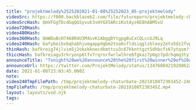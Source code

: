 ```yaml
---
title: "projektmelody%2525202021-01-08%25252023_05-projektmelody"
videoSrc: https://f000.backblazeb2.com/file/futureporn/projektmelody-chaturbate-2021-01-08.mp4
videoSrcHash: QmVFGgTDcdGqQGSyvuk3sHYGX5ARciKutAyz6E8hABMSvU
video720Hash: 
video480Hash: 
video360Hash: QmWDuBcH7468R4U3M4svK1AbggDYtgpg8uCxCQLccGJ9Lq
video240Hash: bafybeibxbqhabhjuegappdgbm2tna6vfldsiqglzbleoy2etu5dz2fvpei?filename=projektmelody-chaturbate-20210108T230345Z-240p.mp4
thinHash: bafkreig74jlvim5j2okxkknecdkmttcu3c67kknttgzt5dhbcfs67ytqsm?filename=20210108T230345Z_thin.jpg
thiccHash: bafkreiagu3rkryonp6tfv7rqrnrfwrlwlhrebfgkai7p6gz7pdrhqmq3ty?filename=20210108T230345Z_thicc.jpg
announceTitle: "Tonight%20we%20announce%20the%20first%20winner%20of%20a%20Tenga%20spinner%21%21%21%20Super%20Hyped%21%21%21"
announceUrl: https://twitter.com/ProjektMelody/status/1347680421920862209
date: 2021-01-08T23:03:45.000Z
note: 
video240TmpFilePath: /tmp/projektmelody-chaturbate-20210108T230345Z-240p.mp4
tmpFilePath: /tmp/projektmelody-chaturbate-20210108T230345Z.mp4
layout: layouts/vod.njk
tags:
---
```

